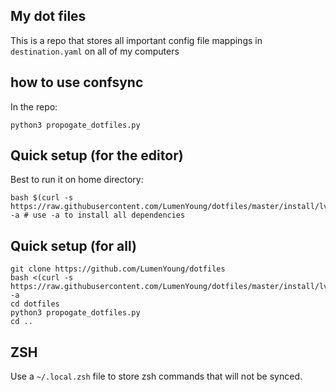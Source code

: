 ## My dot files

This is a repo that stores all important config file mappings in `destination.yaml` on all of my computers

## how to use confsync

In the repo:

```
python3 propogate_dotfiles.py
```

## Quick setup (for the editor)

Best to run it on home directory:

```
bash $(curl -s https://raw.githubusercontent.com/LumenYoung/dotfiles/master/install/lvim_install.sh) -a # use -a to install all dependencies
```

## Quick setup (for all)

```
git clone https://github.com/LumenYoung/dotfiles
bash <(curl -s https://raw.githubusercontent.com/LumenYoung/dotfiles/master/install/lvim_install.sh) -a
cd dotfiles
python3 propogate_dotfiles.py
cd ..
```

## ZSH

Use a `~/.local.zsh` file to store zsh commands that will not be synced.
